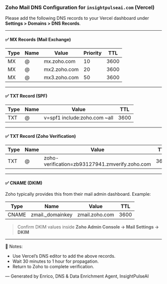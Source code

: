 ### Zoho Mail DNS Configuration for `insightpulseai.com` (Vercel)

Please add the following DNS records to your Vercel dashboard under **Settings > Domains > DNS Records**.

---

#### ✅ MX Records (Mail Exchange)

| Type | Name | Value                             | Priority | TTL |
|------|------|-----------------------------------|----------|-----|
| MX   | @    | mx.zoho.com                       | 10       | 3600|
| MX   | @    | mx2.zoho.com                      | 20       | 3600|
| MX   | @    | mx3.zoho.com                      | 50       | 3600|

---

#### ✅ TXT Record (SPF)

| Type | Name | Value                                                              | TTL  |
|------|------|--------------------------------------------------------------------|------|
| TXT  | @    | v=spf1 include:zoho.com ~all                                       | 3600 |

---

#### ✅ TXT Record (Zoho Verification)

| Type | Name | Value                                                              | TTL  |
|------|------|--------------------------------------------------------------------|------|
| TXT  | @    | zoho-verification=zb93127941.zmverify.zoho.com                    | 3600 |

---

#### ✅ CNAME (DKIM)

Zoho typically provides this from their mail admin dashboard. Example:

| Type | Name                        | Value                             | TTL  |
|------|-----------------------------|-----------------------------------|------|
| CNAME| zmail._domainkey            | zmail.zoho.com                    | 3600 |

> Confirm DKIM values inside **Zoho Admin Console → Mail Settings → DKIM**

---

📌 Notes:
- Use Vercel’s DNS editor to add the above records.
- Wait 30 minutes to 1 hour for propagation.
- Return to Zoho to complete verification.

— Generated by Enrico, DNS & Data Enrichment Agent, InsightPulseAI
